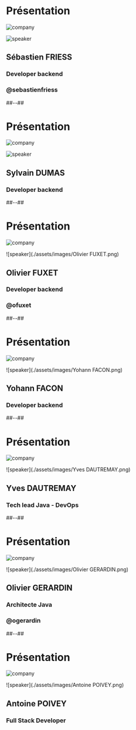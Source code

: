 <!-- .slide: class="speaker-slide" -->

# Présentation
![company](./assets/images/logo_sfeir_bleu_orange.png)

![speaker](./assets/images/Sébastien.jpg)
## Sébastien FRIESS
### Developer backend
### @sebastienfriess

##--##

<!-- .slide: class="speaker-slide" -->

# Présentation
![company](./assets/images/logo_sfeir_bleu_orange.png)

![speaker](./assets/images/Sylvain.png)
## Sylvain DUMAS
### Developer backend

##--##
<!-- .slide: class="speaker-slide" -->

# Présentation

![company](./assets/images/logo_sfeir_bleu_orange.png)

![speaker](./assets/images/Olivier FUXET.png)

## Olivier FUXET
### Developer backend
### @ofuxet

##--##
<!-- .slide: class="speaker-slide" -->

# Présentation

![company](./assets/images/logo_sfeir_bleu_orange.png)

![speaker](./assets/images/Yohann FACON.png)

## Yohann FACON
### Developer backend

##--##
<!-- .slide: class="speaker-slide" -->

# Présentation

![company](./assets/images/logo_sfeir_bleu_orange.png)

![speaker](./assets/images/Yves DAUTREMAY.png)

## Yves DAUTREMAY
### Tech lead Java - DevOps

##--##
<!-- .slide: class="speaker-slide" -->

# Présentation

![company](./assets/images/logo_sfeir_bleu_orange.png)

![speaker](./assets/images/Olivier GERARDIN.png)

## Olivier GERARDIN
### Architecte Java
### @ogerardin

##--##
<!-- .slide: class="speaker-slide" -->

# Présentation

![company](./assets/images/logo_sfeir_bleu_orange.png)

![speaker](./assets/images/Antoine POIVEY.png)

## Antoine POIVEY
### Full Stack Developer



